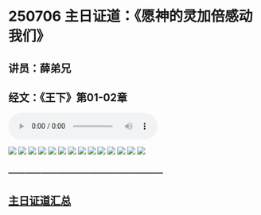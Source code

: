 # 250706 主日证道：《愿神的灵加倍感动我们》
## 讲员：薛弟兄
## 经文：《王下》第01-02章

<audio controls src="./250706.mp3"></audio>


![](./01.JPG)
![](./02.JPG)
![](./03.JPG)
![](./04.JPG)
![](./05.JPG)
![](./06.JPG)
![](./07.JPG)
![](./08.JPG)
![](./09.JPG)
![](./10.JPG)
![](./11.JPG)
![](./12.JPG)
![](./13.JPG)
![](./14.JPG)



### ———————————————————

## [主日证道汇总](https://nccchurch.github.io/Sermons/)




